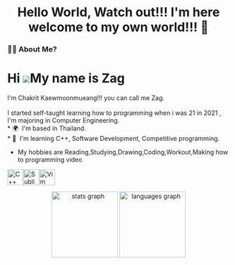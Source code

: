 
###

<h1 align="center">Hello World, Watch out!!! I'm here welcome to my own world!!! 👋</h1>

###

<h3 align="left">👩‍💻  About Me?</h3>

###







Hi ![](https://user-images.githubusercontent.com/18350557/176309783-0785949b-9127-417c-8b55-ab5a4333674e.gif)My name is Zag
===========================================================================================================================

<p align="left">I'm Chakrit Kaewmoonmueang!!! you can call me Zag. <br><br>
I started self-taught learning how to programming when i was 21 in 2021 , I'm majoring in Computer Engineering.<br>
*   🌍  I'm based in Thailand.<br>
*   🧠  I'm learning C++, Software Development, Competitive programming.<br>

*   My hobbies are Reading,Studying,Drawing,Coding,Workout,Making how to programming video<a href="https://www.github.com/za12ew44zz" target="_blank" rel="noreferrer"><br>
                  
<p align="left">
<a href="https://docs.microsoft.com/en-us/cpp/?view=msvc-170" target="_blank" rel="noreferrer"><img src="https://raw.githubusercontent.com/danielcranney/readme-generator/main/public/icons/skills/cplusplus-colored.svg" width="36" height="36" alt="C++" /></a></a><a href="https://www.rust-lang.org/" target="_blank" rel="noreferrer"></a><a href="https://www.sublimetext.com/index2" target="_blank" rel="noreferrer"><img src="https://raw.githubusercontent.com/danielcranney/readme-generator/main/public/icons/skills/sublimetext.svg" width="36" height="36" alt="Sublime Text" /></a><a href="https://www.vim.org/" target="_blank" rel="noreferrer"><img src="https://raw.githubusercontent.com/danielcranney/readme-generator/main/public/icons/skills/vim.svg" width="36" height="36" alt="Vim" /></a>
                    </p>


                  
                    
                 





<div align="center">
  <img src="https://github-readme-stats.vercel.app/api?username=Zag5A6167&hide_title=false&hide_rank=false&show_icons=true&include_all_commits=true&count_private=true&disable_animations=false&theme=dracula&locale=en&hide_border=false" height="150" alt="stats graph"  />
  <img src="https://github-readme-stats.vercel.app/api/top-langs?username=Zag5A6167&locale=en&hide_title=false&layout=compact&card_width=320&langs_count=5&theme=dracula&hide_border=false" height="150" alt="languages graph"  />
</div>

